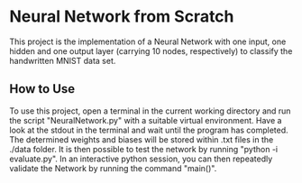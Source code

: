# Neural Network from Scratch
This project is the implementation of a Neural Network with one input, one hidden and one output layer (carrying 10 nodes, respectively) to classify the handwritten MNIST data set. 

## How to Use
To use this project, open a terminal in the current working directory and run the script "NeuralNetwork.py" with a suitable virtual environment. Have a look at the stdout in the terminal and wait until the program has completed. The determined weights and biases will be stored within .txt files in the ./data folder. It is then possible to test the network by running "python -i evaluate.py". In an interactive python session, you can then repeatedly validate the Network by running the command "main()".
